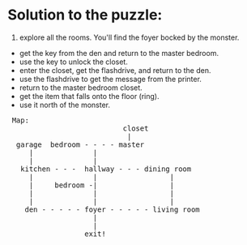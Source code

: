 # Solution to the puzzle:

1. explore all the rooms.  You'll find the foyer bocked by the monster.
- get the key from the den and return to the master bedroom.
- use the key to unlock the closet.
- enter the closet, get the flashdrive, and return to the den.
- use the flashdrive to get the message from the printer.
- return to the master bedroom closet.
- get the item that falls onto the floor (ring).
- use it north of the monster.



<pre>
 Map:
                           closet
                            |
  garage  bedroom - - - - master
     |              |
     |              |
   kitchen - - -  hallway - - - dining room
     |              |                 |
     |     bedroom -|                 |
     |              |                 |
     |              |                 |
    den - - - - - foyer - - - - - living room
                    |
                    |
                  exit!
</pre>

